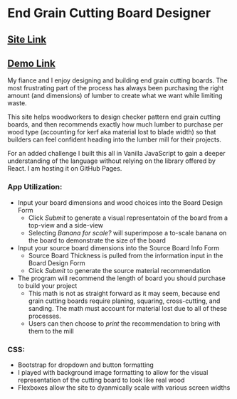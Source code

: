 # End Grain Cutting Board Designer

## [Site Link](https://alliesoldau.github.io/End-Grain-Cutting-Board-Designer/) ##

## [Demo Link](https://youtu.be/NotJvmUfZRI) ##

My fiance and I enjoy designing and building end grain cutting boards. The most frustrating part of the process has always been purchasing the right amount (and dimensions) of lumber to create what we want while limiting waste.

This site helps woodworkers to design checker pattern end grain cutting boards, and then recommends exactly how much lumber to purchase per wood type (accounting for kerf aka material lost to blade width) so that builders can feel confident heading into the lumber mill for their projects.

For an added challenge I built this all in Vanilla JavaScript to gain a deeper understanding of the language without relying on the library offered by React. I am hosting it on GitHub Pages.

### App Utilization: ###
* Input your board dimensions and wood choices into the Board Design Form
  * Click _Submit_ to generate a visual representatoin of the board from a top-view and a side-view
  * Selecting _Banana for scale?_ will superimpose a to-scale banana on the board to demonstrate the size of the board
* Input your source board dimensions into the Source Board Info Form
  * Source Board Thickness is pulled from the information input in the Board Design Form
  * Click _Submit_ to generate the source material recommendation
* The program will recommend the length of board you should purchase to build your project
  * This math is not as straight forward as it may seem, because end grain cutting boards require planing, squaring, cross-cutting, and sanding. The math must account for material lost due to all of these processes.
  * Users can then choose to _print_ the recommendation to bring with them to the mill

### CSS: ###
* Bootstrap for dropdown and button formatting
* I played with background image formatting to allow for the visual representation of the cutting board to look like real wood
* Flexboxes allow the site to dyanmically scale with various screen widths
